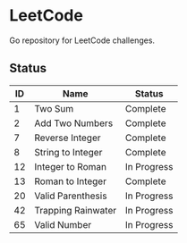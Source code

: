 # LeetCode

Go repository for LeetCode challenges.

## Status
| ID   | Name             | Status      |
|------|------------------|-------------|
| 1    | Two Sum          | Complete    |
| 2    | Add Two Numbers  | Complete    |
| 7    | Reverse Integer  | Complete    |
| 8    | String to Integer| Complete    |
| 12   | Integer to Roman | In Progress |
| 13   | Roman to Integer | Complete    |
| 20   | Valid Parenthesis| In Progress |
| 42   | Trapping Rainwater| In Progress |
| 65   | Valid Number     | In Progress |

